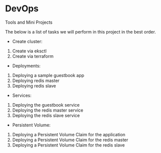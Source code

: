 # DevOps
Tools and Mini Projects

The below is a list of tasks we will perform in this project in the best order.

- Create cluster:

1. Create via eksctl
2. Create via terraform

- Deployments: 

1. Deploying a sample guestbook app
2. Deploying redis master
3. Deploying redis slave 

- Services:

1. Deploying the guestbook service
2. Deploying the redis master service
3. Deploying the redis slave service

- Persistent Volume:

1. Deploying a Persistent Volume Claim for the application
2. Deploying a Persistent Volume Claim for the redis master
3. Deploying a Persistent Volume Claim for the redis slave